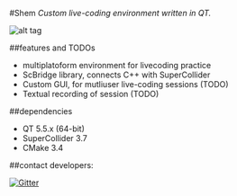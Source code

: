 #Shem
_Custom live-coding environment written in QT._

![alt tag](http://i.imgur.com/qE4dD9I.png)

##features and TODOs

 * multiplatoform environment for livecoding practice
 * ScBridge library, connects C++ with SuperCollider
 * Custom GUI, for mutliuser live-coding sessions (TODO)
 * Textual recording of session (TODO)

##dependencies

 * QT 5.5.x (64-bit)
 * SuperCollider 3.7
 * CMake 3.4

##contact developers:

[![Gitter](https://img.shields.io/gitter/room/nwjs/nw.js.svg)](https://gitter.im/k-o-l-e-k-t-i-v)

